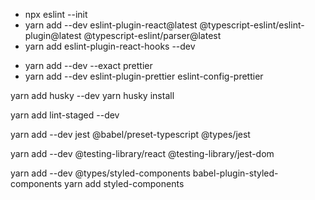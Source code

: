 <!-- ESLINT  -->

- npx eslint --init 
- yarn add --dev eslint-plugin-react@latest @typescript-eslint/eslint-plugin@latest @typescript-eslint/parser@latest
- yarn add eslint-plugin-react-hooks --dev

<!-- PRETTIER -->
- yarn add --dev --exact prettier
- yarn add --dev eslint-plugin-prettier eslint-config-prettier

<!-- HUSKY -->
yarn add husky --dev
yarn husky install

<!-- LINT STAGED -->
yarn add lint-staged --dev

<!-- JEST -->
yarn add --dev jest @babel/preset-typescript @types/jest

<!-- TESTING LIBRARY -->
yarn add --dev @testing-library/react @testing-library/jest-dom

<!-- STYLED COMPONENTS -->
yarn add --dev @types/styled-components babel-plugin-styled-components
yarn add styled-components